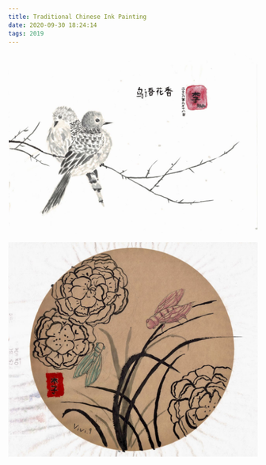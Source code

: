 ```yaml
---
title: Traditional Chinese Ink Painting
date: 2020-09-30 18:24:14
tags: 2019
---
```


![alt](/images/Traditional_Chinese_ink_Painting_2.jpeg)

![alt](/images/Traditional_Chinese_ink_Painting_1.jpeg)